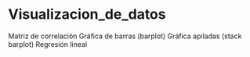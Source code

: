 # Visualizacion_de_datos

Matriz de correlación
Gráfica de barras (barplot)
Gráfica apiladas (stack barplot)
Regresión lineal 
